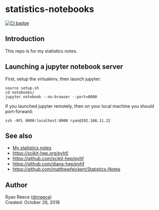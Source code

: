 statistics-notebooks
===============================================================================

[![CI badge](https://github.com/rreece/statistics-notebooks/actions/workflows/ci.yml/badge.svg)](https://github.com/rreece/statistics-notebooks/actions)

Introduction
-------------------------------------------------------------------------------

This repo is for my statistics notes.


Launching a jupyter notebook server
-------------------------------------------------------------------------------

First, setup the virtualenv, then launch jupyter:

    source setup.sh
    cd notebooks/
    jupyter notebook --no-browser --port=8000

If you launched jupyter remotely, then on your local machine
you should port-forward:

    ssh -NfL 8000:localhost:8000 ryan@192.168.11.22


See also
-------------------------------------------------------------------------------

-   [My statistics notes](http://rreece.github.io/outline-of-philosophy/statistics.html)
-   <https://scikit-hep.org/pyhf/>
-   <https://github.com/scikit-hep/pyhf>
-   <https://github.com/diana-hep/pyhf>
-   <https://github.com/matthewfeickert/Statistics-Notes>


Author
-------------------------------------------------------------------------------

Ryan Reece ([@rreece](https://github.com/rreece))            
Created: October 26, 2018
